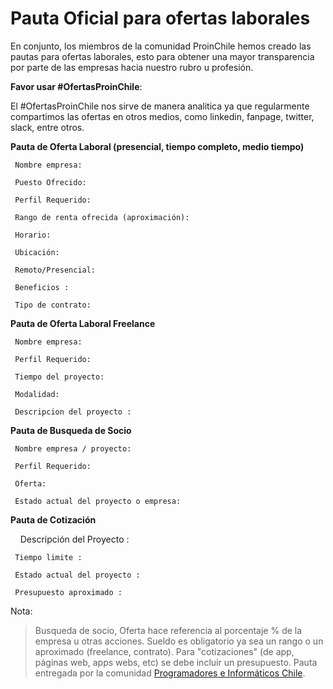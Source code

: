 Pauta Oficial para ofertas laborales
======

En conjunto, los miembros de la comunidad ProinChile hemos creado las pautas para ofertas laborales, esto para obtener una mayor transparencia por parte de las empresas hacia nuestro rubro u profesión.

**Favor usar #OfertasProinChile**:

El #OfertasProinChile nos sirve de manera analitica ya que regularmente compartimos las ofertas en otros medios, como linkedin, fanpage, twitter, slack, entre otros.

**Pauta de Oferta Laboral (presencial, tiempo completo, medio tiempo)**

     Nombre empresa:

     Puesto Ofrecido:

     Perfil Requerido:

     Rango de renta ofrecida (aproximación):

     Horario:

     Ubicación:
     
     Remoto/Presencial:

     Beneficios :

     Tipo de contrato:


**Pauta de Oferta Laboral Freelance**

     Nombre empresa:

     Perfil Requerido:

     Tiempo del proyecto:
     
     Modalidad:

     Descripcion del proyecto :
     
     
**Pauta de Busqueda de Socio**

     Nombre empresa / proyecto:

     Perfil Requerido:

     Oferta:
     
     Estado actual del proyecto o empresa:     

**Pauta de Cotización**

     Descripción del Proyecto :

     Tiempo limite :
     
     Estado actual del proyecto :  
     
     Presupuesto aproximado :
     

Nota:
> Busqueda de socio, Oferta hace referencia al porcentaje % de la empresa u otras acciones.
> Sueldo es obligatorio ya sea un rango o un aproximado (freelance, contrato).
> Para "cotizaciones" (de app, páginas web, apps webs, etc) se debe incluir un presupuesto.
> Pauta entregada por la comunidad [Programadores e Informáticos Chile](http://www.programadores.cl).
